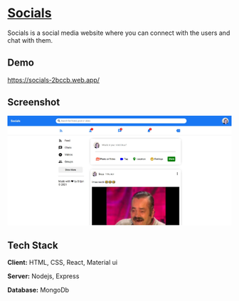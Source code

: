# [Socials](https://socials-2bccb.web.app/)
Socials is a social media website where you can connect with the users and chat with them.

## Demo

https://socials-2bccb.web.app/

## Screenshot

![App Screenshot](homepage.jpg)


## Tech Stack

**Client:** HTML, CSS, React, Material ui

**Server:** Nodejs, Express

**Database:** MongoDb 
